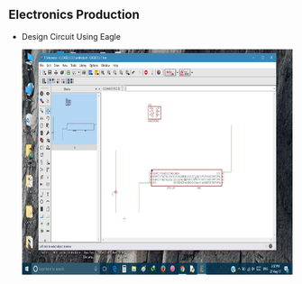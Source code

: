 ## Electronics Production 
 
- Design Circuit Using Eagle  
 
   <img src="crkt.png" height="400" width="712">
